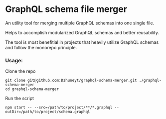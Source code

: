 # GraphQL schema file merger

An utility tool for merging multiple GraphQL schemas into one single file.

Helps to accomplish modularized GraphQL schemas and better reusability.

The tool is most benefitial in projects that heavily utilize GraphQL schemas and follow the monorepo principle.

### Usage:

Clone the repo

    git clone git@github.com:Dzhuneyt/graphql-schema-merger.git ./graphql-schema-merger
    cd graphql-schema-merger

Run the script
    
    npm start -- --src=/path/to/project/**/*.graphql --outDir=/path/to/project/schema.graphql